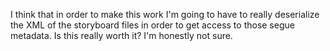 I think that in order to make this work I'm going to have to really deserialize the XML of the storyboard files
in order to get access to those segue metadata. Is this really worth it? I'm honestly not sure.
